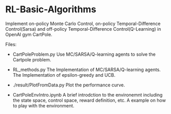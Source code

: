 # RL-Basic-Algorithms
Implement on-policy Monte Carlo Control, on-policy Temporal-Difference Control(Sarsa) and off-policy Temporal-Difference Control(Q-Learning) in OpenAl gym CartPole.

Files:

- CartPoleProblem.py
    Use MC/SARSA/Q-learning agents to solve the Cartpole problem.

- RL_methods.py
    The Implementation of MC/SARSA/Q-learning agents.
    The Implementation of epsilon-greedy and UCB.

- ./result/PlotFromData.py
    Plot the performance curve.

- CartPoleEnvIntro.ipynb
    A brief introdction to the environemnt including the state space, control space, reward definition, etc.
    A example on how to play with the environment.